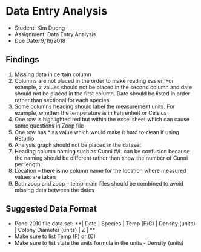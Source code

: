 # Data Entry Analysis 

* Student: Kim Duong 
* Assignment: Data Entry Analysis 
* Due Date: 9/19/2018 

## Findings 

1. Missing data in certain column 
2. Columns are not placed in the order to make reading easier. For example, z values should not be placed in the second column and date should not be placed in the first column. Date should be listed in order rather than sectional for each species 
3. Some columns heading should label the measurement units. For example, whether the temperature is in Fahrenheit or Celsius 
4. One row is highlighted red but within the excel sheet which can cause some questions in Zoop file
5. One row has * as value which would make it hard to clean if using RStudio 
6. Analysis graph should not be placed in the dataset 
7. Heading column naming such as Cunni #/L can be confusion because the naming should be different rather than show the number of Cunni per length. 
8. Location – there is no column name for the location where measured values are taken 
9. Both zoop and zoop – temp-main files should be combined to avoid missing data between the dates 



## Suggested Data Format 

* Pond 2010 file data set: **| Date | Species | Temp (F/C) |  Density (units) | Colony Diameter (units) | Z | **
* Make sure to list Temp (F) or (C) 
* Make sure to list state the units formula in the units - Density (units) 

